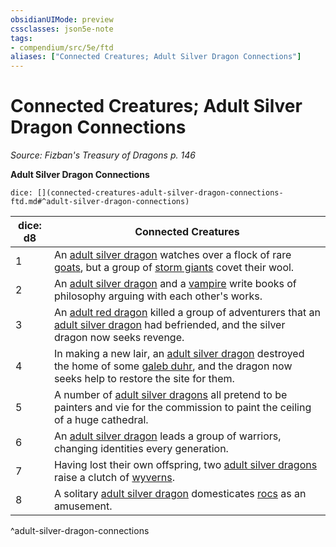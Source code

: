 ```yaml
---
obsidianUIMode: preview
cssclasses: json5e-note
tags:
- compendium/src/5e/ftd
aliases: ["Connected Creatures; Adult Silver Dragon Connections"]
---
```

# Connected Creatures; Adult Silver Dragon Connections
*Source: Fizban's Treasury of Dragons p. 146* 

**Adult Silver Dragon Connections**

`dice: [](connected-creatures-adult-silver-dragon-connections-ftd.md#^adult-silver-dragon-connections)`

| dice: d8 | Connected Creatures |
|----------|---------------------|
| 1 | An [adult silver dragon](/2-Mechanics/CLI/bestiary/dragon/adult-silver-dragon.md) watches over a flock of rare [goats](/2-Mechanics/CLI/bestiary/beast/goat.md), but a group of [storm giants](/2-Mechanics/CLI/bestiary/giant/storm-giant.md) covet their wool. |
| 2 | An [adult silver dragon](/2-Mechanics/CLI/bestiary/dragon/adult-silver-dragon.md) and a [vampire](/2-Mechanics/CLI/bestiary/undead/vampire.md) write books of philosophy arguing with each other's works. |
| 3 | An [adult red dragon](/2-Mechanics/CLI/bestiary/dragon/adult-red-dragon.md) killed a group of adventurers that an [adult silver dragon](/2-Mechanics/CLI/bestiary/dragon/adult-silver-dragon.md) had befriended, and the silver dragon now seeks revenge. |
| 4 | In making a new lair, an [adult silver dragon](/2-Mechanics/CLI/bestiary/dragon/adult-silver-dragon.md) destroyed the home of some [galeb duhr](/2-Mechanics/CLI/bestiary/elemental/galeb-duhr.md), and the dragon now seeks help to restore the site for them. |
| 5 | A number of [adult silver dragons](/2-Mechanics/CLI/bestiary/dragon/adult-silver-dragon.md) all pretend to be painters and vie for the commission to paint the ceiling of a huge cathedral. |
| 6 | An [adult silver dragon](/2-Mechanics/CLI/bestiary/dragon/adult-silver-dragon.md) leads a group of warriors, changing identities every generation. |
| 7 | Having lost their own offspring, two [adult silver dragons](/2-Mechanics/CLI/bestiary/dragon/adult-silver-dragon.md) raise a clutch of [wyverns](/2-Mechanics/CLI/bestiary/dragon/wyvern.md). |
| 8 | A solitary [adult silver dragon](/2-Mechanics/CLI/bestiary/dragon/adult-silver-dragon.md) domesticates [rocs](/2-Mechanics/CLI/bestiary/monstrosity/roc.md) as an amusement. |
^adult-silver-dragon-connections